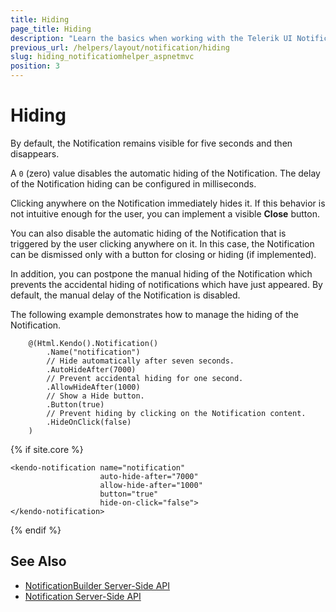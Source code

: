 ```yaml
---
title: Hiding
page_title: Hiding
description: "Learn the basics when working with the Telerik UI Notification component for {{ site.framework }}."
previous_url: /helpers/layout/notification/hiding
slug: hiding_notificatiomhelper_aspnetmvc
position: 3
---
```


# Hiding

By default, the Notification remains visible for five seconds and then disappears.

A `0` (zero) value disables the automatic hiding of the Notification. The delay of the Notification hiding can be configured in milliseconds.

Clicking anywhere on the Notification immediately hides it. If this behavior is not intuitive enough for the user, you can implement a visible **Close** button.

You can also disable the automatic hiding of the Notification that is triggered by the user clicking anywhere on it. In this case, the Notification can be dismissed only with a button for closing or hiding (if implemented).

In addition, you can postpone the manual hiding of the Notification which prevents the accidental hiding of notifications which have just appeared. By default, the manual delay of the Notification is disabled.

The following example demonstrates how to manage the hiding of the Notification.

```HtmlHelper
    @(Html.Kendo().Notification()
        .Name("notification")
        // Hide automatically after seven seconds.
        .AutoHideAfter(7000)
        // Prevent accidental hiding for one second.
        .AllowHideAfter(1000)
        // Show a Hide button.
        .Button(true)
        // Prevent hiding by clicking on the Notification content.
        .HideOnClick(false)
    )
```
{% if site.core %}
```TagHelper
<kendo-notification name="notification"
                    auto-hide-after="7000"
                    allow-hide-after="1000"
                    button="true"
                    hide-on-click="false">
</kendo-notification>
```
{% endif %}

## See Also

* [NotificationBuilder Server-Side API](/api/kendo.mvc.ui.fluent/notificationbuilder)
* [Notification Server-Side API](/api/notification)
